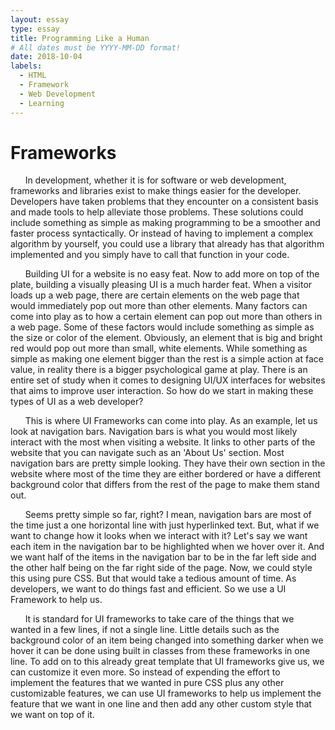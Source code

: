 ```yaml
---
layout: essay
type: essay
title: Programming Like a Human
# All dates must be YYYY-MM-DD format!
date: 2018-10-04
labels:
  - HTML
  - Framework
  - Web Development
  - Learning
---
```

# Frameworks
&nbsp;&nbsp;&nbsp;&nbsp;&nbsp;&nbsp;In development, whether it is for software or web development, frameworks and libraries exist to make things easier for the developer. Developers have taken problems that they encounter on a consistent basis and made tools to help alleviate those problems. These solutions could include something as simple as making programming to be a smoother and faster process syntactically. Or instead of having to implement a complex algorithm by yourself, you could use a library that already has that algorithm implemented and you simply have to call that function in your code.

&nbsp;&nbsp;&nbsp;&nbsp;&nbsp;&nbsp;Building UI for a website is no easy feat. Now to add more on top of the plate, building a visually pleasing UI is a much harder feat. When a visitor loads up a web page, there are certain elements on the web page that would immediately pop out more than other elements. Many factors can come into play as to how a certain element can pop out more than others in a web page. Some of these factors would include something as simple as the size or color of the element. Obviously, an element that is big and bright red would pop out more than small, white elements. While something as simple as making one element bigger than the rest is a simple action at face value, in reality there is a bigger psychological game at play. There is an entire set of study when it comes to designing UI/UX interfaces for websites that aims to improve user interaction. So how do we start in making these types of UI as a web developer?

&nbsp;&nbsp;&nbsp;&nbsp;&nbsp;&nbsp;This is where UI Frameworks can come into play. As an example, let us look at navigation bars. Navigation bars is what you would most likely interact with the most when visiting a website. It links to other parts of the website that you can navigate such as an 'About Us' section. Most navigation bars are pretty simple looking. They have their own section in the website where most of the time they are either bordered or have a different background color that differs from the rest of the page to make them stand out. 

&nbsp;&nbsp;&nbsp;&nbsp;&nbsp;&nbsp;Seems pretty simple so far, right? I mean, navigation bars are most of the time just a one horizontal line with just hyperlinked text. But, what if we want to change how it looks when we interact with it? Let's say we want each item in the navigation bar to be highlighted when we hover over it. And we want half of the items in the navigation bar to be in the far left side and the other half being on the far right side of the page. Now, we could style this using pure CSS. But that would take a tedious amount of time. As developers, we want to do things fast and efficient. So we use a UI Framework to help us. 

&nbsp;&nbsp;&nbsp;&nbsp;&nbsp;&nbsp;It is standard for UI frameworks to take care of the things that we wanted in a few lines, if not a single line. Little details such as the background color of an item being changed into something darker when we hover it can be done using built in classes from these frameworks in one line. To add on to this already great template that UI frameworks give us, we can customize it even more. So instead of expending the effort to implement the features that we wanted in pure CSS plus any other customizable features, we can use UI frameworks to help us implement the feature that we want in one line and then add any other custom style that we want on top of it. 

